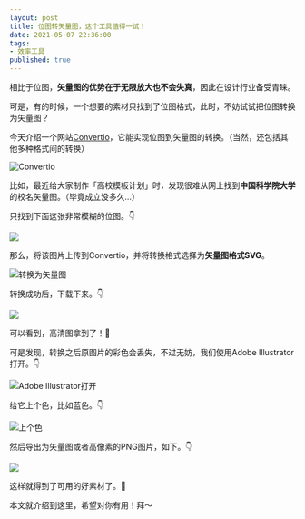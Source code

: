 ```yaml
---
layout: post
title: 位图转矢量图，这个工具值得一试！
date: 2021-05-07 22:36:00
tags: 
- 效率工具
published: true
---
```




相比于位图，**矢量图的优势在于无限放大也不会失真**，因此在设计行业备受青睐。

可是，有的时候，一个想要的素材只找到了位图格式，此时，不妨试试把位图转换为矢量图？

今天介绍一个网站[Convertio](https://convertio.co/zh/ "Convertio")，它能实现位图到矢量图的转换。（当然，还包括其他多种格式间的转换）

![Convertio](https://figurebed-iseex.oss-cn-hangzhou.aliyuncs.com/img/20210506185259.png)

比如，最近给大家制作「高校模板计划」时，发现很难从网上找到**中国科学院大学**的校名矢量图。（毕竟成立没多久...）

只找到下面这张非常模糊的位图。👇

![](https://figurebed-iseex.oss-cn-hangzhou.aliyuncs.com/img/20210506185520.png)

那么，将该图片上传到Convertio，并将转换格式选择为**矢量图格式SVG**。

![转换为矢量图](https://figurebed-iseex.oss-cn-hangzhou.aliyuncs.com/img/20210506185622.png)

转换成功后，下载下来。👇

![](https://figurebed-iseex.oss-cn-hangzhou.aliyuncs.com/img/20210506185832.svg)

可以看到，高清图拿到了！🤔

可是发现，转换之后原图片的彩色会丢失，不过无妨，我们使用Adobe Illustrator打开。👇


![Adobe Illustrator打开](https://figurebed-iseex.oss-cn-hangzhou.aliyuncs.com/img/20210506190014.png)

给它上个色，比如蓝色。👇

![上个色](https://figurebed-iseex.oss-cn-hangzhou.aliyuncs.com/img/20210506190027.png)

然后导出为矢量图或者高像素的PNG图片，如下。👇

![](https://figurebed-iseex.oss-cn-hangzhou.aliyuncs.com/img/20210506185958.svg)

这样就得到了可用的好素材了。🧐

本文就介绍到这里，希望对你有用！拜～



  
